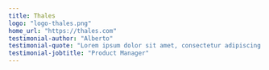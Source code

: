 ```yaml
---
title: Thales
logo: "logo-thales.png"
home_url: "https://thales.com"
testimonial-author: "Alberto"
testimonial-quote: "Lorem ipsum dolor sit amet, consectetur adipiscing elit, sed do eiusmod tempor incididunt ut labore et dolore magna aliqua. Ut enim ad minim veniam, quis nostrud exercitation ullamco laboris nisi ut aliquip ex ea commodo consequat."
testimonial-jobtitle: "Product Manager"
---
```

